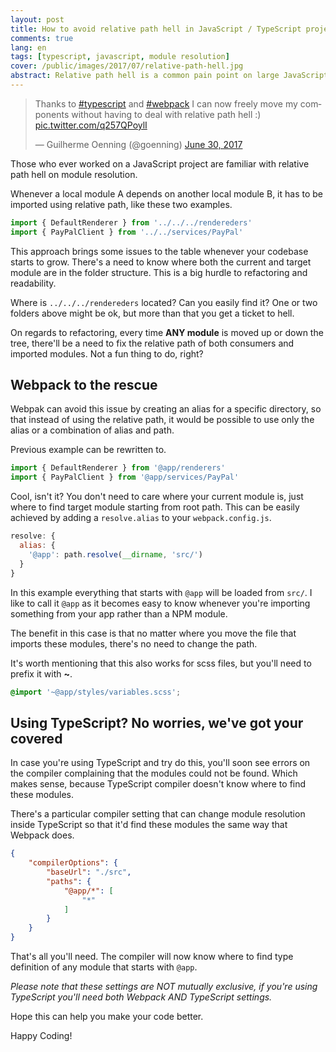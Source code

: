 ```yaml
---
layout: post
title: How to avoid relative path hell in JavaScript / TypeScript projects
comments: true
lang: en
tags: [typescript, javascript, module resolution]
cover: /public/images/2017/07/relative-path-hell.jpg
abstract: Relative path hell is a common pain point on large JavaScript/TypeScript projects. Learn how Webpack can help you avoid this problem.
---
```


<blockquote class="twitter-tweet" data-lang="en"><p lang="en" dir="ltr">Thanks to <a href="https://twitter.com/hashtag/typescript?src=hash">#typescript</a> and <a href="https://twitter.com/hashtag/webpack?src=hash">#webpack</a> I can now freely move my components without having to deal with relative path hell :) <a href="https://t.co/q257QPoylI">pic.twitter.com/q257QPoylI</a></p>&mdash; Guilherme Oenning (@goenning) <a href="https://twitter.com/goenning/status/880884293500850176">June 30, 2017</a></blockquote>
<script async src="//platform.twitter.com/widgets.js" charset="utf-8"></script>

Those who ever worked on a JavaScript project are familiar with relative path hell on module resolution. 

Whenever a local module A depends on another local module B, it has to be imported using relative path, like these two examples.

```typescript
import { DefaultRenderer } from '../../../rendereders'
import { PayPalClient } from '../../services/PayPal'
```

This approach brings some issues to the table whenever your codebase starts to grow. There's a need to know where both the current and target module are in the folder structure. This is a big hurdle to refactoring and readability. 

Where is `../../../rendereders` located? Can you easily find it? One or two folders above might be ok, but more than that you get a ticket to hell.

On regards to refactoring, every time **ANY module** is moved up or down the tree, there'll be a need to fix the relative path of both consumers and imported modules. Not a fun thing to do, right?

## Webpack to the rescue

Webpak can avoid this issue by creating an alias for a specific directory, so that instead of using the relative path, it would be possible to use only the alias or a combination of alias and path.

Previous example can be rewritten to.

```typescript
import { DefaultRenderer } from '@app/renderers'
import { PayPalClient } from '@app/services/PayPal'
```

Cool, isn't it? You don't need to care where your current module is, just where to find target module starting from root path. This can be easily achieved by adding a `resolve.alias` to your `webpack.config.js`.

```javascript
resolve: {
  alias: {
    '@app': path.resolve(__dirname, 'src/')
  }
}
```

In this example everything that starts with `@app` will be loaded from `src/`. I like to call it `@app` as it becomes easy to know whenever you're importing something from your app rather than a NPM module.

The benefit in this case is that no matter where you move the file that imports these modules, there's no need to change the path.

It's worth mentioning that this also works for scss files, but you'll need to prefix it with **~**.

```scss
@import '~@app/styles/variables.scss';
```

## Using TypeScript? No worries, we've got your covered

In case you're using TypeScript and try do this, you'll soon see errors on the compiler complaining that the modules could not be found. Which makes sense, because TypeScript compiler doesn't know where to find these modules. 

There's a particular compiler setting that can change module resolution inside TypeScript so that it'd find these modules the same way that Webpack does.

```json
{
    "compilerOptions": {
        "baseUrl": "./src",
        "paths": {
            "@app/*": [
                "*"
            ]
        }
    }
}
```

That's all you'll need. The compiler will now know where to find type definition of any module that starts with `@app`.

*Please note that these settings are NOT mutually exclusive, if you're using TypeScript you'll need both Webpack AND TypeScript settings.*

Hope this can help you make your code better.

Happy Coding!